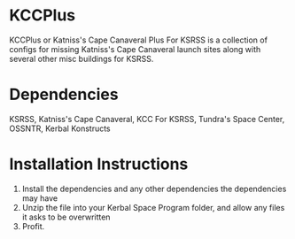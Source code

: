 # KCCPlus
KCCPlus or Katniss's Cape Canaveral Plus For KSRSS is a collection of configs for missing Katniss's Cape Canaveral launch sites along with several other misc buildings for KSRSS.

# Dependencies
KSRSS, Katniss's Cape Canaveral, KCC For KSRSS, Tundra's Space Center, OSSNTR, Kerbal Konstructs

# Installation Instructions
1. Install the dependencies and any other dependencies the dependencies may have
2. Unzip the file into your Kerbal Space Program folder, and allow any files it asks to be overwritten
3. Profit.
